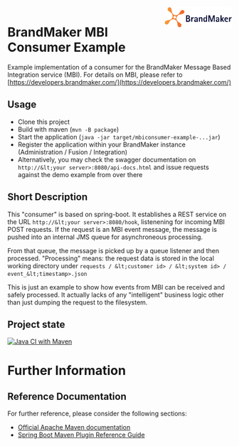 <img align="right" src="https://github.com/brandmaker/MBI-Consumer/blob/f7a4fc69e2bea28d909215df626b55e020fbaffa/BrandMaker_Logo_on_light_bg.png" alt="BrandMaker" width="30%" height="30%">


# BrandMaker MBI Consumer Example

Example implementation of a consumer for the BrandMaker Message Based Integration service (MBI).
For details on MBI, please refer to [https://developers.brandmaker.com/](https://developers.brandmaker.com/)


## Usage

* Clone this project
* Build with maven (`mvn -B package`)
* Start the application (`java -jar target/mbiconsumer-example-...jar`)
* Register the application within your BrandMaker instance (Administration / Fusion / Integration)
* Alternatively, you may check the swagger documentation on `http://&lt;your server>:8080/api-docs.html` and issue requests against the demo example from over there

## Short Description

This "consumer" is based on spring-boot. It establishes a REST service on the URL `http://&lt;your server>:8080/hook`, listenening for incoming MBI POST requests. If the request is 
an MBI event message, the message is pushed into an internal JMS queue for asynchroneous processing.

From that queue, the message is picked up by a queue listener and then processed. "Processing" means: the request data is stored in the local working directory 
under `requests / &lt;customer id> / &lt;system id> / event_&lt;timestamp>.json`

This is just an example to show how events from MBI can be received and safely processed. It actually lacks of any "intelligent" business logic other than just 
dumping the request to the filesystem.


## Project state

[![Java CI with Maven](https://github.com/brandmaker/MBI-Consumer/actions/workflows/maven.yml/badge.svg)](https://github.com/brandmaker/MBI-Consumer/actions/workflows/maven.yml)

# Further Information

## Reference Documentation
For further reference, please consider the following sections:

* [Official Apache Maven documentation](https://maven.apache.org/guides/index.html)
* [Spring Boot Maven Plugin Reference Guide](https://docs.spring.io/spring-boot/docs/2.3.0.M3/maven-plugin/html/)
